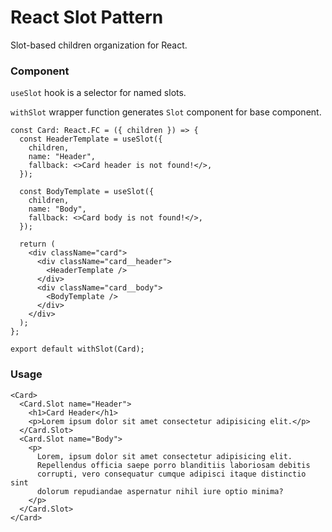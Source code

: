 # React Slot Pattern

Slot-based children organization for React.

### Component

`useSlot` hook is a selector for named slots.

`withSlot` wrapper function generates `Slot` component for base component.

```tsx
const Card: React.FC = ({ children }) => {
  const HeaderTemplate = useSlot({
    children,
    name: "Header",
    fallback: <>Card header is not found!</>,
  });

  const BodyTemplate = useSlot({
    children,
    name: "Body",
    fallback: <>Card body is not found!</>,
  });

  return (
    <div className="card">
      <div className="card__header">
        <HeaderTemplate />
      </div>
      <div className="card__body">
        <BodyTemplate />
      </div>
    </div>
  );
};

export default withSlot(Card);
```


### Usage

```tsx
<Card>
  <Card.Slot name="Header">
    <h1>Card Header</h1>
    <p>Lorem ipsum dolor sit amet consectetur adipisicing elit.</p>
  </Card.Slot>
  <Card.Slot name="Body">
    <p>
      Lorem, ipsum dolor sit amet consectetur adipisicing elit.
      Repellendus officia saepe porro blanditiis laboriosam debitis
      corrupti, vero consequatur cumque adipisci itaque distinctio sint
      dolorum repudiandae aspernatur nihil iure optio minima?
    </p>
  </Card.Slot>
</Card>
```

